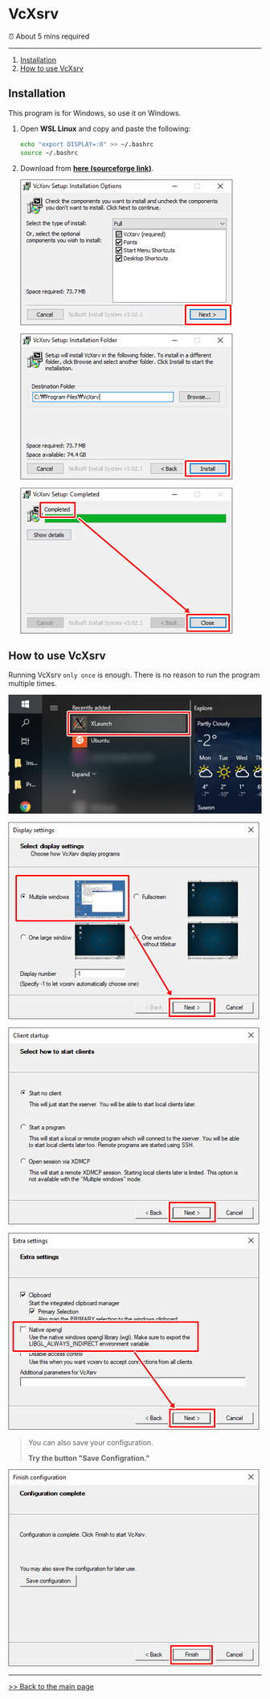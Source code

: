 # VcXsrv

⏰ About 5 mins required

---

1. [Installation](#installation)
2. [How to use VcXsrv](#how-to-use-vcxsrv)

## Installation

This program is for Windows, so use it on Windows.

1. Open **WSL Linux** and copy and paste the following:

    ```bash
    echo "export DISPLAY=:0" >> ~/.bashrc
    source ~/.bashrc
    ```

2. Download from [**here (sourceforge link)**](https://sourceforge.net/projects/vcxsrv/).

    ![VcXsrv Installation](/img/VcXsrv/VcXsrv1.PNG)

    ![VcXsrv Installation](/img/VcXsrv/VcXsrv2.PNG)

    ![VcXsrv Installation](/img/VcXsrv/VcXsrv3.PNG)

## How to use VcXsrv

Running VcXsrv `only once` is enough. There is no reason to run the program multiple times.

![VcXsrv](/img/VcXsrv/VcXsrv4.PNG)

![VcXsrv](/img/VcXsrv/VcXsrv5.PNG)

![VcXsrv](/img/VcXsrv/VcXsrv6.PNG)

![VcXsrv](/img/VcXsrv/VcXsrv7.PNG)

> You can also save your configuration.
>  
> **Try the button "Save Configration."**

![VcXsrv](/img/VcXsrv/VcXsrv8.PNG)

---
[>> Back to the main page](/README.md)
